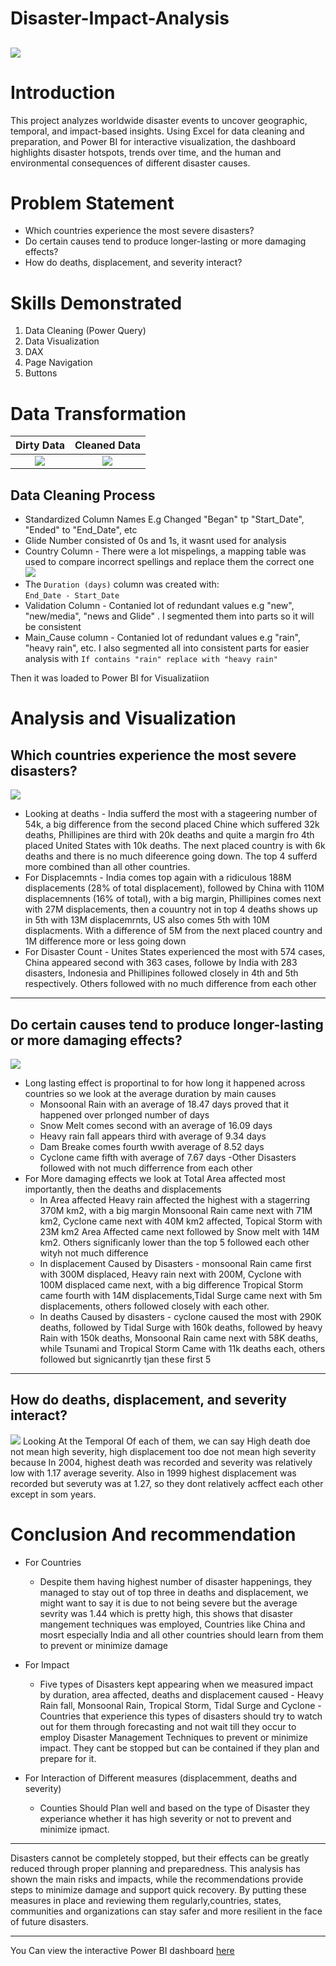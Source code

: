# Disaster-Impact-Analysis

![](clean_data_Page.PNG)
---
# Introduction
This project analyzes worldwide disaster events to uncover geographic, temporal, and impact-based insights. Using Excel for data cleaning and preparation, and Power BI for interactive visualization, the dashboard highlights disaster hotspots, trends over time, and the human and environmental consequences of different disaster causes.

# Problem Statement
- Which countries experience the most severe disasters?
- Do certain causes tend to produce longer-lasting or more damaging effects?
- How do deaths, displacement, and severity interact?

# Skills Demonstrated
1. Data Cleaning (Power Query)
2. Data Visualization
3. DAX
4. Page Navigation
5. Buttons

# Data Transformation
| Dirty Data | Cleaned Data |
|:----------:|:------------:|
| ![](Dirty_data.PNG) | ![](clean_data_Page.PNG) |

## Data Cleaning Process
- Standardized Column Names E.g Changed "Began" tp "Start_Date", "Ended" to "End_Date", etc
- Glide Number consisted of 0s and 1s, it wasnt used for analysis
- Country Column - There were a lot mispelings, a mapping table was used to compare incorrect spellings and replace them the correct one
  ![](image.png)
- The `Duration (days)` column was created with:  
`End_Date - Start_Date`
- Validation Column - Contanied lot of redundant values e.g "new", "new/media", "news and Glide" . I segmented them into parts so it will be consistent
- Main_Cause column - Contanied lot of redundant values e.g "rain", "heavy rain", etc. I also segmented all into consistent parts for easier analysis with
  `If contains "rain" replace with "heavy rain"`
  
Then it was loaded to Power BI for Visualizatiion

# Analysis and Visualization

## Which countries experience the most severe disasters?
![](Reginal_Analysis_Page.PNG)

- Looking at deaths - India sufferd the most with a stageering number of 54k, a big difference from the second placed Chine which suffered 32k deaths, Phillipines are third with 20k deaths and quite a margin fro 4th placed United States with 10k deaths. The next placed country is with 6k deaths and there is no much difeerence going down. The top 4 sufferd more combined than all other countries.
- For Displacemnts - India comes top again with a ridiculous 188M displacements (28% of total displacement), followed by China with 110M displacemnents (16% of total), with a big margin, Phillipines comes next with 27M displacements, then a couuntry not in top 4 deaths shows up in 5th with 13M displacemrnts, US also comes 5th with 10M displacments. With a difference of 5M from the next placed country and 1M difference more or less going down
- For Disaster Count - Unites States experienced the most with 574 cases, China appeared second with 363 cases, followe by India with 283 disasters, Indonesia and Phillipines followed closely in 4th and 5th respectively. Others followed with no much difference from each other
---
## Do certain causes tend to produce longer-lasting or more damaging effects?
![](Impact_analysis_page.PNG)

- Long lasting effect is proportinal to for how long it happened across countries so we look at the average duration by main causes
    - Monsoonal Rain with an average of 18.47 days proved that it happened over prlonged number of days
    - Snow Melt comes second with an average of 16.09 days
    - Heavy rain fall appears third with average of 9.34 days
    - Dam Breake comes fourth wwith average of 8.52 days
    - Cyclone came fifth with average of 7.67 days
    -Other Disasters followed with not much differrence from each other
- For More damaging effects we look at Total Area affected most importantly, then the deaths and displacements
    - In Area affected
      Heavy rain affected the highest with a stagerring 370M km2, with a big margin Monsoonal Rain came next with 71M km2, Cyclone came next with 40M km2 affected, Topical Storm with 23M km2 Area Affected came next followed by Snow melt with 14M km2. Others significanly lower than the top 5 followed each other wityh not much difference
    - In displacement Caused by Disasters - monsoonal Rain came first with 300M displaced, Heavy rain next with 200M, Cyclone with 100M displaced came next, with a big difference Tropical Storm came fourth with 14M displacements,Tidal Surge came next with 5m displacements, others followed closely with each other.
    - In deaths Caused by disasters - cyclone caused the most with 290K deaths, followed by Tidal Surge with 160k deaths, followed by heavy Rain with 150k deaths, Monsoonal Rain came next with 58K deaths, while Tsunami and Tropical Storm Came with 11k deaths each, others followed but signicanrtly tjan these first 5
---
## How do deaths, displacement, and severity interact?
![](Trend_Analysis.PNG)
Looking At the Temporal Of each of them, we can say High death doe not mean high severity, high displacement too doe not mean high severity because In 2004, highest death was recorded and severity was relatively low with 1.17 average severity. 
Also in 1999 highest displacement was recorded but severuty was at 1.27, so they dont relatively acffect each other except in som years.

# Conclusion And recommendation
- For Countries 
  - Despite them having highest number of disaster happenings, they managed to stay out of top three in deaths and displacement, we might want to say it is due to not being severe but the average sevrity was 1.44 which is pretty high, this shows that disaster mangement techniques was employed, Countries like China and mosrt especially India and all other countries should learn from them to prevent or minimize damage

- For Impact
  - Five types of Disasters kept appearing when we measured impact by duration, area affected, deaths and displacement caused - Heavy Rain fall, Monsoonal Rain, Tropical Storm, Tidal Surge and Cyclone - Countries that experience this types of disasters should try to watch out for them through forecasting and not wait till they occur to employ Disaster Management Techniques to prevent or minimize impact. They cant be stopped but can be contained if they plan and prepare for it.

- For Interaction of Different measures (displacemment, deaths and severity)
  - Counties Should Plan well and based on the type of Disaster they experiance whether it has high severity or not to prevent and minimize ipmact.
 ---   
Disasters cannot be completely stopped, but their effects can be greatly reduced through proper planning and preparedness. This analysis has shown the main risks and impacts, while the recommendations provide steps to minimize damage and support quick recovery. By putting these measures in place and reviewing them regularly,countries, states, communities and organizations can stay safer and more resilient in the face of future disasters.

---
You Can view the interactive Power BI dashboard [here](https://app.powerbi.com/links/ks9gIDF382?ctid=a36e1a13-c829-4154-8635-f2516711db50&pbi_source=linkShare)

